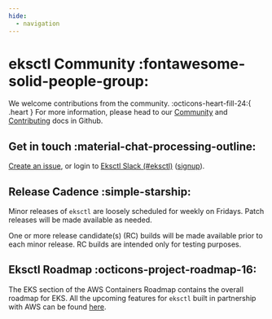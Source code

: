 ```yaml
---
hide:
  - navigation
---
```

# eksctl Community :fontawesome-solid-people-group:

We welcome contributions from the community. :octicons-heart-fill-24:{ .heart }
For more information, please head to our [Community][community] and [Contributing][contributing] docs in Github.

[community]: https://github.com/eksctl-io/eksctl/blob/main/COMMUNITY.md
[contributing]: https://github.com/eksctl-io/eksctl/blob/main/CONTRIBUTING.md

## Get in touch :material-chat-processing-outline:

[Create an issue](https://github.com/eksctl-io/eksctl/issues/new), or login to [Eksctl Slack (#eksctl)][slackchan] ([signup][slackjoin]).

[slackjoin]: https://slack.k8s.io/
[slackchan]: https://slack.k8s.io/messages/eksctl/

## Release Cadence :simple-starship:

Minor releases of `eksctl` are loosely scheduled for weekly on Fridays. Patch
releases will be made available as needed.

One or more release candidate(s) (RC) builds will be made available prior to
each minor release. RC builds are intended only for testing purposes.

## Eksctl Roadmap :octicons-project-roadmap-16:

The EKS section of the AWS Containers Roadmap contains the overall roadmap for EKS. All the upcoming features for `eksctl` built in partnership with AWS can be found [here](https://github.com/aws/containers-roadmap/projects/1?card_filter_query=label%3Aeks).
